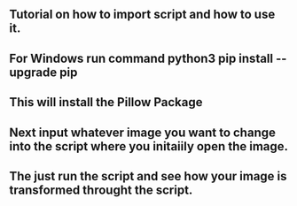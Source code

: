 ## Tutorial on how to import script and how to use it. 

## For Windows run command python3 pip install --upgrade pip
## This will install the Pillow Package

## Next input whatever image you want to change into the script where you initaiily open the image.

## The just run the script and see how your image is transformed throught the script.
